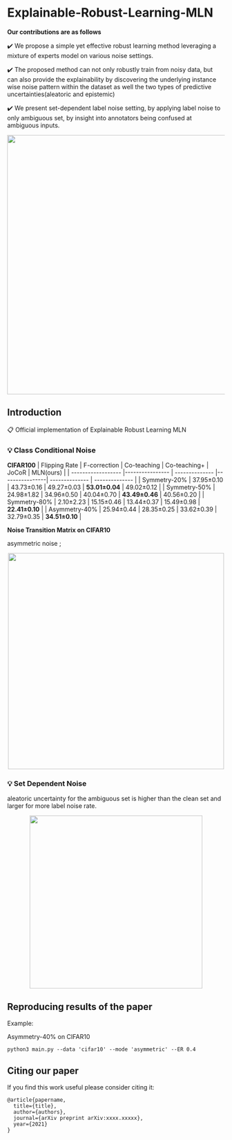 # Explainable-Robust-Learning-MLN

**Our contributions are as follows**

✔️ We propose a simple yet effective robust learning method leveraging a mixture of experts model on various noise settings.

✔️ The proposed method can not only robustly train from noisy data, but can also provide the explainability by discovering the underlying instance wise noise pattern within the dataset as well the two types of predictive uncertainties(aleatoric and epistemic)

✔️ We present set-dependent label noise setting, by applying label noise to only ambiguous set, by insight into annotators being confused at ambiguous inputs.

<p align="center">
  <img width="600" height="auto" src="https://github.com/jeongeun980906/Explainable-Robust-Learning-MLN/blob/master/misc/fig1.png">
</p>



## Introduction

📋 Official implementation of Explainable Robust Learning MLN

### 💡 Class Conditional Noise

**CIFAR100**
| Flipping Rate      | F-correction    | Co-teaching    | Co-teaching+   |    JoCoR       |    MLN(ours)   |
| ------------------ |---------------- | -------------- |----------------| -------------- | -------------- |
| Symmetry-20%       |   37.95±0.10    |   43.73±0.16   |  49.27±0.03    | **53.01±0.04** |   49.02±0.12   |
| Symmetry-50%       |   24.98±1.82    |   34.96±0.50   |  40.04±0.70    | **43.49±0.46** |   40.56±0.20   |
| Symmetry-80%       |   2.10±2.23     |   15.15±0.46   |  13.44±0.37    |   15.49±0.98   | **22.41±0.10** |
| Asymmetry-40%      |   25.94±0.44    |   28.35±0.25   |  33.62±0.39    |   32.79±0.35   | **34.51±0.10** |


**Noise Transition Matrix on CIFAR10**

asymmetric noise ; 
<p align="center">
  <img width="500" height="auto" src="https://github.com/jeongeun980906/Explainable-Robust-Learning-MLN/blob/master/misc/fig9-2.png">
</p>

### 💡 Set Dependent Noise

aleatoric uncertainty for the ambiguous set is higher than the clean set and larger for more label noise rate.

<p align="center">
  <img width="400" height="auto" src="https://github.com/jeongeun980906/Explainable-Robust-Learning-MLN/blob/master/misc/alea.png">
</p>

## Reproducing results of the paper

Example:

Asymmetry-40% on CIFAR10 

```
python3 main.py --data 'cifar10' --mode 'asymmetric' --ER 0.4

```


## Citing our paper

If you find this work useful please consider citing it:

```
@article{papername,
  title={title},
  author={authors},
  journal={arXiv preprint arXiv:xxxx.xxxxx},
  year={2021}
}
```
